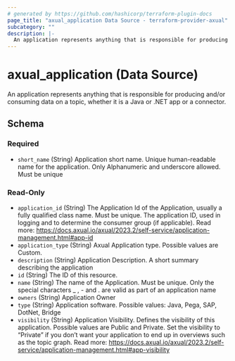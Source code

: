 ```yaml
---
# generated by https://github.com/hashicorp/terraform-plugin-docs
page_title: "axual_application Data Source - terraform-provider-axual"
subcategory: ""
description: |-
  An application represents anything that is responsible for producing and/or consuming data on a topic, whether it is a Java or .NET app or a connector.
---
```


# axual_application (Data Source)

An application represents anything that is responsible for producing and/or consuming data on a topic, whether it is a Java or .NET app or a connector.



<!-- schema generated by tfplugindocs -->
## Schema

### Required

- `short_name` (String) Application short name. Unique human-readable name for the application. Only Alphanumeric and underscore allowed. Must be unique

### Read-Only

- `application_id` (String) The Application Id of the Application, usually a fully qualified class name. Must be unique. The application ID, used in logging and to determine the consumer group (if applicable). Read more: https://docs.axual.io/axual/2023.2/self-service/application-management.html#app-id
- `application_type` (String) Axual Application type. Possible values are Custom.
- `description` (String) Application Description. A short summary describing the application
- `id` (String) The ID of this resource.
- `name` (String) The name of the Application. Must be unique. Only the special characters _ , - and . are valid as part of an application name
- `owners` (String) Application Owner
- `type` (String) Application software. Possible values: Java, Pega, SAP, DotNet, Bridge
- `visibility` (String) Application Visibility. Defines the visibility of this application. Possible values are Public and Private. Set the visibility to “Private” if you don’t want your application to end up in overviews such as the topic graph. Read more: https://docs.axual.io/axual/2023.2/self-service/application-management.html#app-visibility


